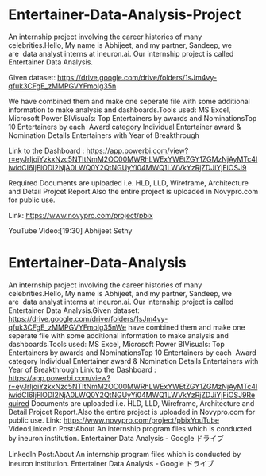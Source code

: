 # Entertainer-Data-Analysis-Project

An internship project involving the career histories of many celebrities.Hello, My name is Abhijeet, and my partner, Sandeep, we are  data analyst interns at ineuron.ai. Our internship project is called Entertainer Data Analysis.

Given dataset: https://drive.google.com/drive/folders/1sJm4vy-qfuk3CFgE_zMMPGVYFmoIg35n

We have combined them and make one seperate file with some additional information to make analysis and dashboards.Tools used: MS Excel, Microsoft Power BIVisuals:
Top Entertainers by awards and NominationsTop 10 Entertainers by each  Award category
Individual Entertainer award & Nomination Details
Entertainers with Year of Breakthrough

Link to the Dashboard : https://app.powerbi.com/view?r=eyJrIjoiYzkxNzc5NTItNmM2OC00MWRhLWExYWEtZGY1ZGMzNjAyMTc4IiwidCI6IjFlODI2NjA0LWQ0Y2QtNGUyYi04MWQ1LWVkYzRjZDJiYjFiOSJ9

Required Documents are uploaded i.e. HLD, LLD, Wireframe, Architecture and Detail Projcet Report.Also the entire project is uploaded in Novypro.com for public use. 

Link: https://www.novypro.com/project/pbix

YouTube Video:[19:30] Abhijeet Sethy
# Entertainer-Data-Analysis
An internship project involving the career histories of many celebrities.Hello, My name is Abhijeet, and my partner, Sandeep, we are  data analyst interns at ineuron.ai. Our internship project is called Entertainer Data Analysis.Given dataset: https://drive.google.com/drive/folders/1sJm4vy-qfuk3CFgE_zMMPGVYFmoIg35nWe have combined them and make one seperate file with some additional information to make analysis and dashboards.Tools used: MS Excel, Microsoft Power BIVisuals:
Top Entertainers by awards and NominationsTop 10 Entertainers by each  Award category
Individual Entertainer award & Nomination Details
Entertainers with Year of Breakthrough
Link to the Dashboard : https://app.powerbi.com/view?r=eyJrIjoiYzkxNzc5NTItNmM2OC00MWRhLWExYWEtZGY1ZGMzNjAyMTc4IiwidCI6IjFlODI2NjA0LWQ0Y2QtNGUyYi04MWQ1LWVkYzRjZDJiYjFiOSJ9Required Documents are uploaded i.e. HLD, LLD, Wireframe, Architecture and Detail Projcet Report.Also the entire project is uploaded in Novypro.com for public use. Link: https://www.novypro.com/project/pbixYouTube Video:LinkedIn Post:About
An internship program files which is conducted by ineuron institution.
Entertainer Data Analysis - Google ドライブ


LinkedIn Post:About
An internship program files which is conducted by ineuron institution.
Entertainer Data Analysis - Google ドライブ


